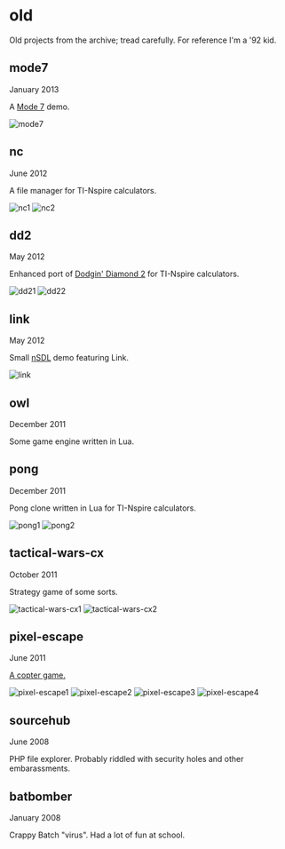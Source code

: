 # old
Old projects from the archive; tread carefully. For reference I'm a '92 kid.

## mode7
January 2013

A [Mode 7](https://en.wikipedia.org/wiki/Mode_7) demo.

![mode7](screenshots/mode7.png?raw=true)

## nc
June 2012

A file manager for TI-Nspire calculators.

![nc1](screenshots/nc1.png?raw=true) ![nc2](screenshots/nc2.png?raw=true)

## dd2
May 2012

Enhanced port of [Dodgin' Diamond 2](https://www.usebox.net/jjm/dd2/) for TI-Nspire calculators. 

![dd21](screenshots/dd21.png?raw=true) ![dd22](screenshots/dd22.png?raw=true)

## link
May 2012

Small [nSDL](https://github.com/hoffa/nSDL) demo featuring Link.

![link](screenshots/link.png?raw=true)

## owl
December 2011

Some game engine written in Lua.

## pong
December 2011

Pong clone written in Lua for TI-Nspire calculators.

![pong1](screenshots/pong1.gif?raw=true) ![pong2](screenshots/pong2.gif?raw=true)

## tactical-wars-cx
October 2011

Strategy game of some sorts.

![tactical-wars-cx1](screenshots/tactical-wars-cx1.gif?raw=true) ![tactical-wars-cx2](screenshots/tactical-wars-cx2.gif?raw=true)

## pixel-escape
June 2011

[A copter game.](http://www.ticalc.org/archives/files/fileinfo/439/43923.html)

![pixel-escape1](screenshots/pixel-escape1.gif?raw=true) ![pixel-escape2](screenshots/pixel-escape2.gif?raw=true) ![pixel-escape3](screenshots/pixel-escape3.gif?raw=true) ![pixel-escape4](screenshots/pixel-escape4.gif?raw=true)

## sourcehub
June 2008

PHP file explorer. Probably riddled with security holes and other embarassments.

## batbomber
January 2008

Crappy Batch "virus". Had a lot of fun at school.
